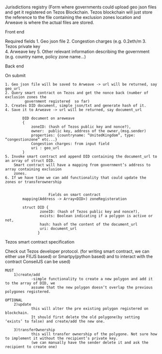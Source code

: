 Jurisdictions registry (Form where governments could upload geo json files and get it registered on Tezos Blockchain. Tezos blockchain will just store the reference to the file containing the exclusion zones location and Arweave is where the actual files are stored.

 

Front end

Required fields
	1. Geo json file
	2. Congestion charges (e.g. 0.2eth/m
	3. Tezos private key	
	4. Arweave key
	5. Other relevant information describing the government (e.g. country name, policy zone name...) 

Back end

On submit

	1. Geo json file will be saved to Arweave -> url will be returned, say geo_url
	2. Query smart contract on Tezos and get the nonce back (number of exclusion zones the 			  
             government registered  so far)
	3. Creates DID document, simple json/txt and generate hash of it.
	4. Save it to Arweave -> url will be returned, say document_url
		
			DID document on areweave
			{
				zoneID: (hash of Tezos public key and nonce?),
				owner:  public key, address of the owner,(msg.sender)
				properties: {countryname: “UnitedKingdom”, type: “congestionzone” etc...}
				Congestion charges: from input field 
				uri : geo_url	
			}
	5. Invoke smart contract and append DID containing the document_url to an array of struct DID.
	    Smart contract will have a mapping from government’s address to array containing exclusion 			     
	    zones. 
	6. If we have time we can add functionality that could update the zones or transferownership    
	    
	   		
                        Fields on smart contract
			mapping(Address -> Array<DID>) zoneRegisteration
			
			struct DID {
					zoneID: (hash of Tezos public key and nonce?),
					exists: Boolean indicating if a polygon is active or not,
					hash: hash of the content of the document_url
					uri: document_url	
				   } 
	

		

	


Tezos smart contract specification

Check out Tezos developer protocol.  (for writing smart contract, we can either use FI(JS based) or Smartpy(python based) and to interact with the contract ConseilJS can be used)


	MUST
		1)create/add
				-simple functionality to create a new polygon and add it to the array of DID, we 	            
				assume that the new polygon doesn’t overlap the previous polygones registered. 

	OPTIONAL
		2)update
				this will alter the pre existing polygon registered on blockchain. 
				It should first delete the old polygone(by setting ‘exists’ to false) and create/add the new one.
			
		3)transferOwnership 
				this will transfer ownership of the polygone. Not sure how to implement it without the recipient’s private key. 
				(we can manually have the sender delete it and ask the recipient to create one)
